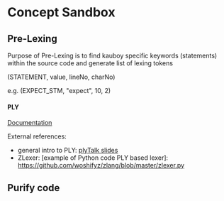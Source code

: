 Concept Sandbox
=================


Pre-Lexing
--------------------------

Purpose of Pre-Lexing is to find kauboy specific keywords (statements) within the source code and generate list of lexing tokens

(STATEMENT, value, lineNo, charNo)

e.g.
(EXPECT_STM, "expect", 10, 2)


#### PLY
[Documentation](http://www.dabeaz.com/ply/ply.html#ply_nn36)

External references:
- general intro to PLY:  [plyTalk slides](http://www.dabeaz.com/ply/PLYTalk.pdf)
- ZLexer: [example of Python code PLY based lexer]: https://github.com/woshifyz/zlang/blob/master/zlexer.py

Purify code
--------------------------
